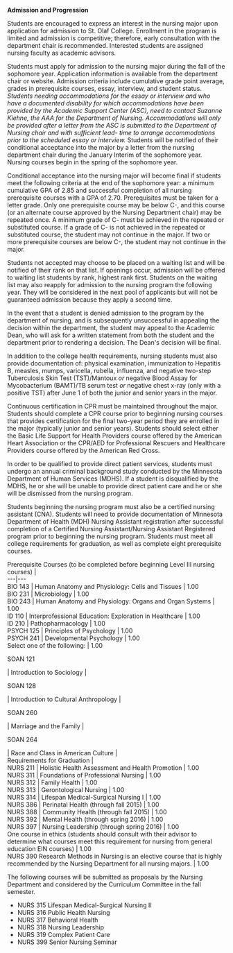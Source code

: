 **Admission and Progression**

Students are encouraged to express an interest in the nursing major upon
application for admission to St. Olaf College. Enrollment in the program is
limited and admission is competitive; therefore, early consultation with the
department chair is recommended. Interested students are assigned nursing
faculty as academic advisors.

Students must apply for admission to the nursing major during the fall of the
sophomore year. Application information is available from the department chair
or website. Admission criteria include cumulative grade point average, grades
in prerequisite courses, essay, interview, and student status. _Students
needing accommodations for the essay or interview and who have a documented
disability for which accommodations have been provided by the Academic Support
Center (ASC), need to contact Suzanne Kiehne, the AAA for the Department of
Nursing. Accommodations will only be provided after_ _a_ _letter from the ASC
is submitted_ _to the Department of Nursing chair and with sufficient lead-
time to arrange accommodations prior to the scheduled_ _essay or interview._
Students will be notified of their conditional acceptance into the major by a
letter from the nursing department chair during the January Interim of the
sophomore year. Nursing courses begin in the spring of the sophomore year.

Conditional acceptance into the nursing major will become final if students
meet the following criteria at the end of the sophomore year: a minimum
cumulative GPA of 2.85 and successful completion of all nursing prerequisite
courses with a GPA of 2.70. Prerequisites must be taken for a letter grade.
Only one prerequisite course may be below C-, and this course (or an alternate
course approved by the Nursing Department chair) may be repeated once. A
minimum grade of C- must be achieved in the repeated or substituted course. If
a grade of C- is not achieved in the repeated or substituted course, the
student may not continue in the major. If two or more prerequisite courses are
below C-, the student may not continue in the major.

Students not accepted may choose to be placed on a waiting list and will be
notified of their rank on that list. If openings occur, admission will be
offered to waiting list students by rank, highest rank first. Students on the
waiting list may also reapply for admission to the nursing program the
following year. They will be considered in the next pool of applicants but
will not be guaranteed admission because they apply a second time.

In the event that a student is denied admission to the program by the
department of nursing, and is subsequently unsuccessful in appealing the
decision within the department, the student may appeal to the Academic Dean,
who will ask for a written statement from both the student and the department
prior to rendering a decision. The Dean's decision will be final.

In addition to the college health requirements, nursing students must also
provide documentation of: physical examination, immunization to Hepatitis B,
measles, mumps, varicella, rubella, influenza, and negative two-step
Tuberculosis Skin Test (TST)/Mantoux _or_ negative Blood Assay for
Mycobacterium (BAMT)/TB serum test _or_ negative chest x-ray (only with a
positive TST) after June 1 of both the junior and senior years in the major.

Continuous certification in CPR must be maintained throughout the major.
Students should complete a CPR course prior to beginning nursing courses that
provides certification for the final two-year period they are enrolled in the
major (typically junior and senior years). Students should select either the
Basic Life Support for Health Providers course offered by the American Heart
Association or the CPR/AED for Professional Rescuers and Healthcare Providers
course offered by the American Red Cross.

In order to be qualified to provide direct patient services, students must
undergo an annual criminal background study conducted by the Minnesota
Department of Human Services (MDHS). If a student is disqualified by the MDHS,
he or she will be unable to provide direct patient care and he or she will be
dismissed from the nursing program.

Students beginning the nursing program must also be a certified nursing
assistant (CNA). Students will need to provide documentation of Minnesota
Department of Health (MDH) Nursing Assistant registration after successful
completion of a Certified Nursing Assistant/Nursing Assistant Registered
program prior to beginning the nursing program. Students must meet all college
requirements for graduation, as well as complete eight prerequisite courses.

Prerequisite Courses (to be completed before beginning Level III nursing
courses)  |  
---|---  
BIO 143  |  Human Anatomy and Physiology: Cells and Tissues  |  1.00  
BIO 231  |  Microbiology  |  1.00  
BIO 243  |  Human Anatomy and Physiology: Organs and Organ Systems  |  1.00  
ID 110  |  Interprofessional Education: Exploration in Healthcare  |  1.00  
ID 210  |  Pathopharmacology  |  1.00  
PSYCH 125  |  Principles of Psychology  |  1.00  
PSYCH 241  |  Developmental Psychology  |  1.00  
Select one of the following:  |  1.00  
  
SOAN 121

|  Introduction to Sociology  |  
  
SOAN 128

|  Introduction to Cultural Anthropology  |  
  
SOAN 260

|  Marriage and the Family  |  
  
SOAN 264

|  Race and Class in American Culture  |  
Requirements for Graduation  |  
NURS 211  |  Holistic Health Assessment and Health Promotion  |  1.00  
NURS 311  |  Foundations of Professional Nursing  |  1.00  
NURS 312  |  Family Health  |  1.00  
NURS 313  |  Gerontological Nursing  |  1.00  
NURS 314  |  Lifespan Medical-Surgical Nursing I  |  1.00  
NURS 386  |  Perinatal Health (through fall 2015)  |  1.00  
NURS 388  |  Community Health (through fall 2015)  |  1.00  
NURS 392  |  Mental Health (through spring 2016)  |  1.00  
NURS 397  |  Nursing Leadership (through spring 2016)  |  1.00  
One course in ethics (students should consult with their advisor to determine
what courses meet this requirement for nursing from general education EIN
courses)  |  1.00  
NURS 390 Research Methods in Nursing is an elective course that is highly
recommended by the Nursing Department for all nursing majors.  |  1.00  
  
The following courses will be submitted as proposals by the Nursing Department
and considered by the Curriculum Committee in the fall semester.

  * NURS 315 Lifespan Medical-Surgical Nursing II 
  * NURS 316 Public Health Nursing 
  * NURS 317 Behavioral Health 
  * NURS 318 Nursing Leadership 
  * NURS 319 Complex Patient Care 
  * NURS 399 Senior Nursing Seminar 

